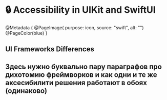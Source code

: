 # 🔒 Accessibility in UIKit and SwiftUI

@Metadata {
    @PageImage(
        purpose: icon, 
        source: "swift", 
        alt: "")
    @PageColor(blue)
}

## UI Frameworks Differences

## Здесь нужно буквально пару параграфов про дихотомию фреймворков и как одни и те же аксесибилити решения работают в обоях (одинаково)
